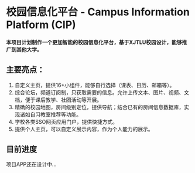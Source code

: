 # 校园信息化平台 - Campus Information Platform (CIP)

#### 本项目计划制作一个更加智能的校园信息化平台，基于XJTLU校园设计，能够推广到其他大学。

## 主要亮点：
1. 自定义主页，提供16+小组件，能够自行选择（课表、日历、邮箱等）。
2. 综合论坛，频道订阅制，只获取需要的信息。允许上传文本、图片、视频、文档，便于课后教学、社团活动等开展。
3. 精确的校园地图，房间级别定位，提供导航；结合已有的房间信息数据库，实现诸如自习教室推荐等功能。
4. 学校各类SSO网页应用门户，提供快捷方式。
5. 提供个人主页，可以自定义展示内容，作为个人能力的展示。

## 目前进度
项目APP还在设计中...
